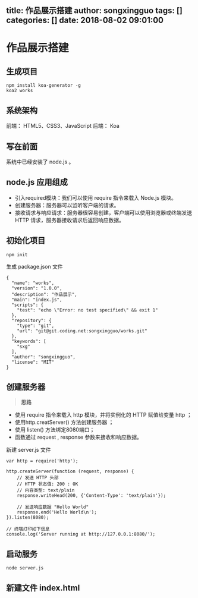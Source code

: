 title: 作品展示搭建
author: songxingguo
tags: []
categories: []
date: 2018-08-02 09:01:00
---
# 作品展示搭建

## 生成项目

```
npm install koa-generator -g
koa2 works
```

## 系统架构

前端： HTML5、CSS3、JavaScript
后端： Koa

## 写在前面

系统中已经安装了 node.js 。

## node.js 应用组成

- 引入required模块：我们可以使用 require 指令来载入 Node.js 模块。
- 创建服务器：服务器可以监听客户端的请求。
- 接收请求与响应请求：服务器很容易创建，客户端可以使用浏览器或终端发送 HTTP 请求，服务器接收请求后返回响应数据。
<!-- more -->

## 初始化项目

```
npm init
```
生成 package.json 文件

```
{
  "name": "works",
  "version": "1.0.0",
  "description": "作品展示",
  "main": "index.js",
  "scripts": {
    "test": "echo \"Error: no test specified\" && exit 1"
  },
  "repository": {
    "type": "git",
    "url": "git@git.coding.net:songxingguo/works.git"
  },
  "keywords": [
    "sxg"
  ],
  "author": "songxingguo",
  "license": "MIT"
}
```

## 创建服务器

> **思路**
- 使用 require 指令来载入 http 模块，并将实例化的 HTTP 赋值给变量 http ；
- 使用http.creatServer() 方法创建服务器 ；
- 使用 listen() 方法绑定8080端口；
- 函数通过 request , response 参数来接收和响应数据。

新建 server.js 文件

```
var http = require('http');

http.createServer(function (request, response) {
    // 发送 HTTP 头部 
    // HTTP 状态值: 200 : OK
    // 内容类型: text/plain
    response.writeHead(200, {'Content-Type': 'text/plain'});

    // 发送响应数据 "Hello World"
    response.end('Hello World\n');
}).listen(8080);

// 终端打印如下信息
console.log('Server running at http://127.0.0.1:8080/');
```
## 启动服务

```
node server.js
```

## 新建文件 index.html